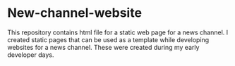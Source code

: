 # New-channel-website
This repository contains html file for a static web page for a news channel. I created static pages that can be used as a template while developing websites for a news channel. These were created during my early developer days.
